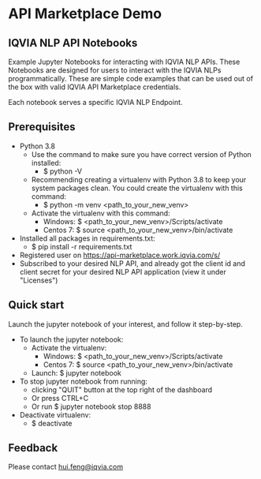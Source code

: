 # API Marketplace Demo
## IQVIA NLP API Notebooks

Example Jupyter Notebooks for interacting with IQVIA NLP APIs.
These Notebooks are designed for users to interact with the IQVIA NLPs programmatically.
These are simple code examples that can be used out of the box with valid IQVIA API Marketplace credentials.

Each notebook serves a specific IQVIA NLP Endpoint.

## Prerequisites
* Python 3.8
  - Use the command to make sure you have correct version of Python installed:
    - $ python -V
  - Recommending creating a virtualenv with Python 3.8 to keep your system packages clean. You could create the virtualenv with this command: 
      - $ python -m venv <path_to_your_new_venv>
  - Activate the virtualenv with this command:
    - Windows: $ <path_to_your_new_venv>/Scripts/activate
    - Centos 7: $ source <path_to_your_new_venv>/bin/activate   
* Installed all packages in requirements.txt: 
  - $ pip install -r requirements.txt
* Registered user on https://api-marketplace.work.iqvia.com/s/
* Subscribed to your desired NLP API, and already got the client id and client secret for your desired NLP API application (view it under "Licenses")

## Quick start
Launch the jupyter notebook of your interest, and follow it step-by-step.
* To launch the jupyter notebook: 
  - Activate the virtualenv:
    - Windows: $ <path_to_your_new_venv>/Scripts/activate
    - Centos 7: $ source <path_to_your_new_venv>/bin/activate  
  - Launch: $ jupyter notebook
* To stop jupyter notebook from running:
  - clicking "QUIT" button at the top right of the dashboard
  - Or press CTRL+C
  - Or run $ jupyter notebook stop 8888
* Deactivate virtualenv:
  - $ deactivate

## Feedback
Please contact hui.feng@iqvia.com